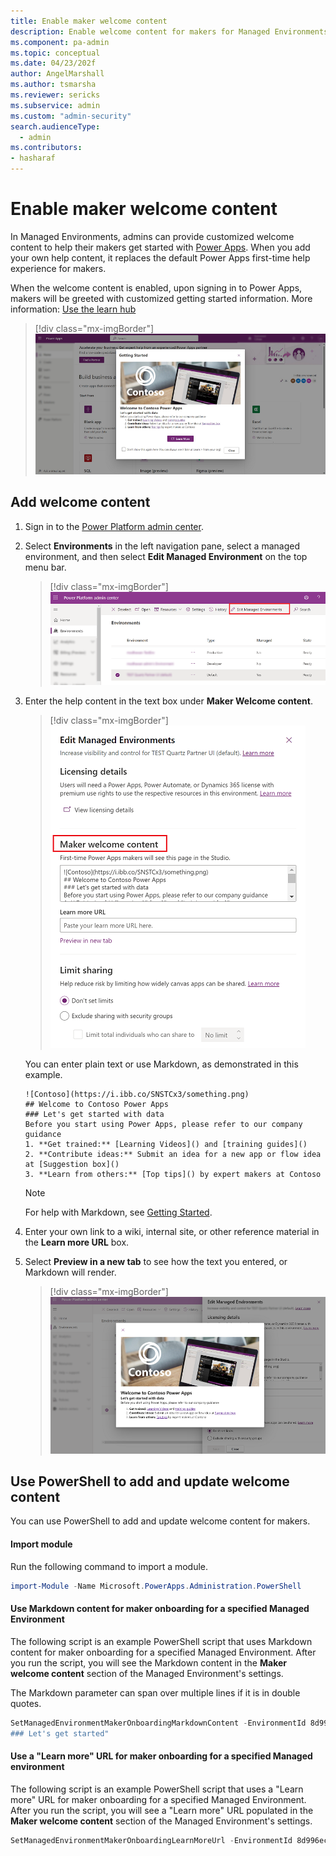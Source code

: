 ```yaml
---
title: Enable maker welcome content
description: Enable welcome content for makers for Managed Environments.
ms.component: pa-admin
ms.topic: conceptual
ms.date: 04/23/202f
author: AngelMarshall
ms.author: tsmarsha
ms.reviewer: sericks
ms.subservice: admin
ms.custom: "admin-security"
search.audienceType: 
  - admin
ms.contributors:
- hasharaf
---
```

# Enable maker welcome content

In Managed Environments, admins can provide customized welcome content to help their makers get started with [Power Apps](https://make.powerapps.com). When you add your own help content, it replaces the default Power Apps first-time help experience for makers. 

When the welcome content is enabled, upon signing in to Power Apps, makers will be greeted with customized getting started information. More information: [Use the learn hub](/power-apps/maker/common/learn-hub#from-your-org-preview)

> [!div class="mx-imgBorder"] 
> ![Welcome content for makers.](media/welcome/maker-welcome-1.png "Welcome content for makers") 

## Add welcome content

1. Sign in to the [Power Platform admin center](https://admin.powerplatform.microsoft.com).

2. Select **Environments** in the left navigation pane, select a managed environment, and then select **Edit Managed Environment** on the top menu bar.

   > [!div class="mx-imgBorder"] 
   > ![Edit Managed Environment.](media/welcome/edit-managed-environment.png "*Edit Managed Environment") 

3. Enter the help content in the text box under **Maker Welcome content**. 
 
    > [!div class="mx-imgBorder"] 
    > ![Enter your welcome content.](media/welcome/maker-welcome-2.png "Enter your welcome content") 
   
   
    You can enter plain text or use Markdown, as demonstrated in this example.
   
     ```
    ![Contoso](https://i.ibb.co/SNSTCx3/something.png)
    ## Welcome to Contoso Power Apps
    ### Let's get started with data
    Before you start using Power Apps, please refer to our company guidance
    1. **Get trained:** [Learning Videos]() and [training guides]()
    2. **Contribute ideas:** Submit an idea for a new app or flow idea at [Suggestion box]()
    3. **Learn from others:** [Top tips]() by expert makers at Contoso
    ```
    
    >[!NOTE]
    >For help with Markdown, see [Getting Started](https://www.markdownguide.org/getting-started/).

4. Enter your own link to a wiki, internal site, or other reference material in the **Learn more URL** box.

5. Select **Preview in a new tab** to see how the text you entered, or Markdown will render.

   > [!div class="mx-imgBorder"] 
   > ![Preview content.](media/welcome/maker-welcome-3.png "Preview content") 

## Use PowerShell to add and update welcome content

You can use PowerShell to add and update welcome content for makers. 

#### Import module

Run the following command to import a module.

```powershell
import-Module -Name Microsoft.PowerApps.Administration.PowerShell 
```

#### Use Markdown content for maker onboarding for a specified Managed Environment

The following script is an example PowerShell script that uses Markdown content for maker onboarding for a specified Managed Environment. After you run the script, you will see the Markdown content in the **Maker welcome content** section of the Managed Environment's settings. 

The Markdown parameter can span over multiple lines if it is in double quotes.

```powershell
SetManagedEnvironmentMakerOnboardingMarkdownContent -EnvironmentId 8d996ece-8558-4c4e-b459-a51b3beafdb4 -Markdown "## Welcome to Power Apps 
### Let's get started" 
```

#### Use a "Learn more" URL for maker onboarding for a specified Managed environment

The following script is an example PowerShell script that uses a "Learn more" URL for maker onboarding for a specified Managed Environment. After you run the script, you will see a "Learn more" URL populated in the **Maker welcome content** section of the Managed Environment's settings. 

```powershell
SetManagedEnvironmentMakerOnboardingLearnMoreUrl -EnvironmentId 8d996ece-8558-4c4e-b459-a51b3beafdb4 -LearnMoreUrl "www.microsoft.com" 
```
 


